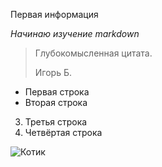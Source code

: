 Первая информация

*Начинаю изучение markdown*

> Глубокомысленная цитата.
>
> Игорь Б.

- Первая строка
- Вторая строка
3. Третья строка
4. Четвёртая строка

![Котик](https://klike.net/uploads/posts/2019-07/1564314090_3.jpg)